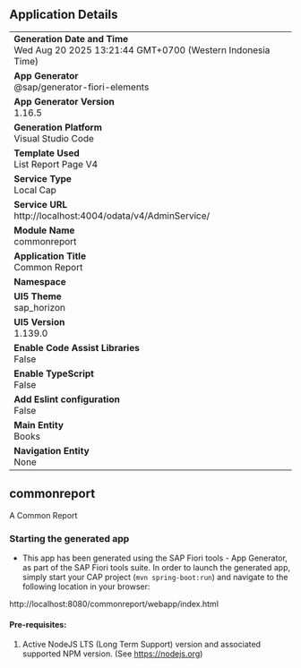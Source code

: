 ## Application Details

|                                                                                            |
| ------------------------------------------------------------------------------------------ |
| **Generation Date and Time**<br>Wed Aug 20 2025 13:21:44 GMT+0700 (Western Indonesia Time) |
| **App Generator**<br>@sap/generator-fiori-elements                                         |
| **App Generator Version**<br>1.16.5                                                        |
| **Generation Platform**<br>Visual Studio Code                                              |
| **Template Used**<br>List Report Page V4                                                   |
| **Service Type**<br>Local Cap                                                              |
| **Service URL**<br>http://localhost:4004/odata/v4/AdminService/                            |
| **Module Name**<br>commonreport                                                            |
| **Application Title**<br>Common Report                                                     |
| **Namespace**<br>                                                                          |
| **UI5 Theme**<br>sap_horizon                                                               |
| **UI5 Version**<br>1.139.0                                                                 |
| **Enable Code Assist Libraries**<br>False                                                  |
| **Enable TypeScript**<br>False                                                             |
| **Add Eslint configuration**<br>False                                                      |
| **Main Entity**<br>Books                                                                   |
| **Navigation Entity**<br>None                                                              |

## commonreport

A Common Report

### Starting the generated app

- This app has been generated using the SAP Fiori tools - App Generator, as part of the SAP Fiori tools suite. In order to launch the generated app, simply start your CAP project (`mvn spring-boot:run`) and navigate to the following location in your browser:

http://localhost:8080/commonreport/webapp/index.html

#### Pre-requisites:

1. Active NodeJS LTS (Long Term Support) version and associated supported NPM version. (See https://nodejs.org)
